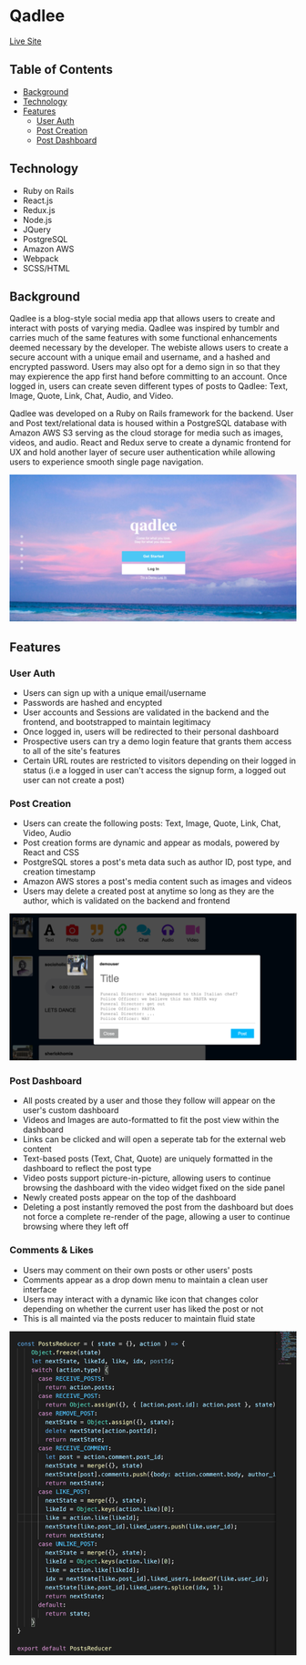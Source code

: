 # Qadlee

<a href="http://qadlee.herokuapp.com/#/" target="_blank">Live Site</a>

## Table of Contents
* <a href="#background">Background</a>
* <a href="#technology">Technology</a>
* <a href="#features">Features</a>
  * <a href="#user-auth">User Auth</a>
  * <a href="#post-creation">Post Creation</a>
  * <a href="#post-dashboard">Post Dashboard</a>

<h2 id="technology">Technology</h2>
 
 * Ruby on Rails
 * React.js
 * Redux.js
 * Node.js
 * JQuery
 * PostgreSQL
 * Amazon AWS
 * Webpack
 * SCSS/HTML

 <h2 id="background">Background</h2>
 
 Qadlee is a blog-style social media app that allows users to create and interact with posts of varying media. Qadlee was inspired by tumblr and carries much of the same features with some functional enhancements deemed necessary by the developer. The webiste allows users to create a secure account with a unique email and username, and a hashed and encrypted password. Users may also opt for a demo sign in so that they may expierence the app first hand before committing to an account. Once logged in, users can create seven different types of posts to Qadlee: Text, Image, Quote, Link, Chat, Audio, and Video.
 
 Qadlee was developed on a Ruby on Rails framework for the backend. User and Post text/relational data is housed within a PostgreSQL database with Amazon AWS S3 serving as the cloud storage for media such as images, videos, and audio. React and Redux serve to create a dynamic frontend for UX and hold another layer of secure user authentication while allowing users to experience smooth single page navigation.

 ![splash](app/assets/images/splash.png)
 
 <h2 id="features">Features</h2>
 
 <h3 id="user-auth">User Auth</h3>
 
 * Users can sign up with a unique email/username
 * Passwords are hashed and encypted
 * User accounts and Sessions are validated in the backend and the frontend, and bootstrapped to maintain legitimacy
 * Once logged in, users will be redirected to their personal dashboard
 * Prospective users can try a demo login feature that grants them access to all of the site's features
 * Certain URL routes are restricted to visitors depending on their logged in status (i.e a logged in user can't access the signup form, a logged out user can not create a post)


<h3 id="post-creation">Post Creation</h3>

* Users can create the following posts: Text, Image, Quote, Link, Chat, Video, Audio
* Post creation forms are dynamic and appear as modals, powered by React and CSS
* PostgreSQL stores a post's meta data such as author ID, post type, and creation timestamp
* Amazon AWS stores a post's media content such as images and videos
* Users may delete a created post at anytime so long as they are the author, which is validated on the backend and frontend

![splash](app/assets/images/modal.png)

<h3 id="post-dashboard">Post Dashboard</h3>

* All posts created by a user and those they follow will appear on the user's custom dashboard
* Videos and Images are auto-formatted to fit the post view within the dashboard
* Links can be clicked and will open a seperate tab for the external web content
* Text-based posts (Text, Chat, Quote) are uniquely formatted in the dashboard to reflect the post type
* Video posts support picture-in-picture, allowing users to continue browsing the dashboard with the video widget fixed on the side panel
* Newly created posts appear on the top of the dashboard
* Deleting a post instantly removed the post from the dashboard but does not force a complete re-render of the page, allowing a user to continue browsing where they left off

<h3>Comments & Likes</h3>

* Users may comment on their own posts or other users' posts
* Comments appear as a drop down menu to maintain a clean user interface
* Users may interact with a dynamic like icon that changes color depending on whether the current user has liked the post or not
* This is all mainted via the posts reducer to maintain fluid state

 ![splash](app/assets/images/reducer.png)
 
